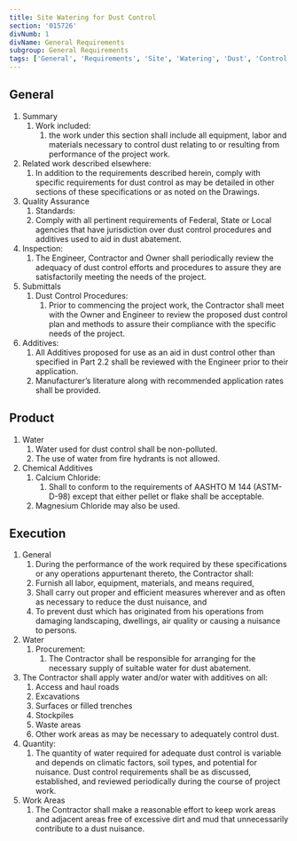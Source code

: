 ```yaml
---
title: Site Watering for Dust Control
section: '015726'
divNumb: 1
divName: General Requirements
subgroup: General Requirements
tags: ['General', 'Requirements', 'Site', 'Watering', 'Dust', 'Control']
---
```


## General

1. Summary
   1. Work included:
      1. the work under this section shall include all equipment, labor and materials necessary to control dust relating to or resulting from performance of the project work.
2. Related work described elsewhere:
   1. In addition to the requirements described herein, comply with specific requirements for dust control as may be detailed in other sections of these specifications or as noted on the Drawings.
3. Quality Assurance
   1. Standards:
   1. Comply with all pertinent requirements of Federal, State or Local agencies that have jurisdiction over dust control procedures and additives used to aid in dust abatement.
4. Inspection:
   1. The Engineer, Contractor and Owner shall periodically review the adequacy of dust control efforts and procedures to assure they are satisfactorily meeting the needs of the project.
5. Submittals
   1. Dust Control Procedures:
      1. Prior to commencing the project work, the Contractor shall meet with the Owner and Engineer to review the proposed dust control plan and methods to assure their compliance with the specific needs of the project.
6. Additives:
   1. All Additives proposed for use as an aid in dust control other than specified in Part 2.2 shall be reviewed with the Engineer prior to their application.
   1. Manufacturer’s literature along with recommended application rates shall be provided.

## Product

1. Water
   1. Water used for dust control shall be non-polluted.
   1. The use of water from fire hydrants is not allowed.
2. Chemical Additives
   1. Calcium Chloride:
      1. Shall to conform to the requirements of AASHTO M 144 (ASTM-D-98) except that either pellet or flake shall be acceptable.
   2. Magnesium Chloride may also be used.

## Execution

1. General
   1. During the performance of the work required by these specifications or any operations appurtenant thereto, the Contractor shall:
   1. Furnish all labor, equipment, materials, and means required,
   1. Shall carry out proper and efficient measures wherever and as often as necessary to reduce the dust nuisance, and
   1. To prevent dust which has originated from his operations from damaging landscaping, dwellings, air quality or causing a nuisance to persons.
1. Water
   1. Procurement:
      1. The Contractor shall be responsible for arranging for the necessary supply of suitable water for dust abatement.
1. The Contractor shall apply water and/or water with additives on all:
   1. Access and haul roads
   2. Excavations
   3. Surfaces or filled trenches
   4. Stockpiles
   5. Waste areas
   6. Other work areas as may be necessary to adequately control dust.
1. Quantity:
   1. The quantity of water required for adequate dust control is variable and depends on climatic factors, soil types, and potential for nuisance. Dust control requirements shall be as discussed, established, and reviewed periodically during the course of project work.
1. Work Areas
   1. The Contractor shall make a reasonable effort to keep work areas and adjacent areas free of excessive dirt and mud that unnecessarily contribute to a dust nuisance.
